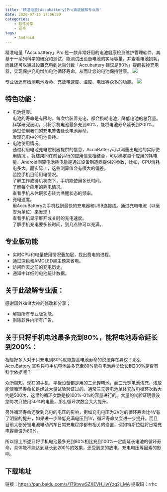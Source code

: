 ```yaml
---
title: '精准电量[Accubattery]Pro直装破解专业版'
date: 2020-07-15 17:56:59
categories: 
    - 软件分享
    - 安卓
tags: 
    - Android
---
```


精准电量「Accubattery」Pro 是一款非常好用的电池健康检测维护管理软件，其基于一系列科学的研究和测试，能测试出设备电池的实际容量，并查看电池损耗，而且还可以通过设置充电到达百分数「Accubattery 建议是80%」提醒拔掉充电器，实现保护充电增加电池循环寿命，从而让您的电池保持健康。
![](icon.png)

<!-- more -->
专业版还有检测电池寿命、充放电速度、温度、电压等众多的功能。
![](Screenshot_20200715-181032.jpg)

## 特色功能：
* 电池健康。  
电池的寿命是有限的。每次给装置充电，都会损耗电池，降低电池的总容量。科学研究表明，只将手机电池最多充到80%，能将电池寿命延长到200%。  
通过使用我们的充电警告延长电池寿命。  
发现充电中的电池损耗。  
* 电池使用情况。  
通过利用电池充电控制器提供的信息，AccuBattery可以测量出电池的实际使用情况 。将结果同在前台运行的应用信息相结合，可以确定每个应用的耗电量。Android测算电池耗电量是通过设备制造商提供的参数，比如，CPU消耗电多大。而实际上，这些测算值会有很大的偏差。  
监控手机目前用电情况。  
了解工作或待机状态下，手机能使用多长时间。  
了解每个应用的耗电情况。  
查看手机从休眠状态转为唤醒状态的频率。  
* 充电速度。  
用AccuBattery为手机找到最快的充电器和USB连接线。通过充电电流（以毫安为单位）来发现！  
查看手机显示屏开或关时的充电速度。  
了解手机充电要多长时间，到几点钟可以充满。

## 专业版功能
- 实时CPU和电量使用情况叠加层，找出费电的进程。
- 通过深色和AMOLED黑主题来省电。
- 访问昨天之前的充电历史。
- 通知中详细的电池统计数据。

## 关于此破解专业版：
感谢国外kirlif大神的修改和分享；

* 解锁所有专业版功能。
* 删除软件内所有广告。

## 关于只将手机电池最多充到80%，能将电池寿命延长到200%：
相信好多人对于只充电到80%就能提高电池寿命的说法存在异议！那么 AccuBattery 宣称只将手机电池最多充至80%能将电池寿命延长到200%是否有科学依据呢？

众所周知，现在的手机、平板设备都是用的三元锂电池，而三元锂电池浅充、浅放能使循环寿命长是经过大量试验验证过的。通常三元锂电池单体充放电循环次数大约是500次，这里的循环次数是按100%-0%的容量进行的。大量的试验证明假设您每次只使用50%的电量，那么循环次数会大大提升。

另外循环寿命还受到充电的电压的影响，例如充电电压为2V时的循环寿命比4V有了明显的提升，如果进一步降低充满电压到1V，循环寿命又会进一步提升。而且目前大部分锂电池电动汽车日常充电程序都有相关的设置，例如特斯拉就将日常充电容量设为80%。

所以综上所述只将手机电池最多充到80%相比充到100%一定能延长电池的循环寿命，具体能不能达到延长到200%的效果，还受到您的放电、充电电压等因素的影响。

## 下载地址
链接：https://pan.baidu.com/s/1T9twwSZXEVH_IwYzq2j_MA 
提取码：rrhc 